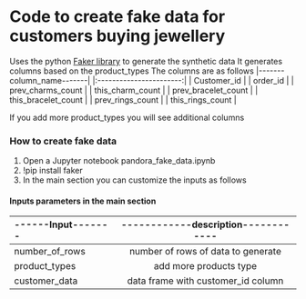 # Code to  create fake data for customers buying jewellery
Uses the python [Faker library](https://faker.readthedocs.io/en/master/) to generate the synthetic data
It generates columns based on the product_types
The columns are as follows 
|-------column_name-------|
|:-----------------------:|
| Customer_id             |
| order_id                |
| prev_charms_count       |
| this_charm_count        |
| prev_bracelet_count     |
| this_bracelet_count     |
| prev_rings_count        |
| this_rings_count        |

If you add more product_types you will see additional columns

### How to create fake data
1. Open a Jupyter notebook pandora_fake_data.ipynb
2. !pip install faker
3. In the main section you can customize the inputs as follows

#### Inputs parameters in the main section

|------Input-------|------------description------------|
|:-----------------|:---------------------------------:|
| number_of_rows   | number of rows of data to generate|
| product_types    | add more products type            |
| customer_data    | data frame with customer_id column|

